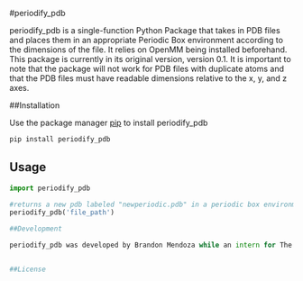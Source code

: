 #periodify_pdb

periodify_pdb is a single-function Python Package that takes in PDB files and places them in an appropriate Periodic Box environment according to the dimensions of the file. It relies on OpenMM being installed beforehand. This package is currently in its original version, version 0.1. It is important to note that the package will not work for PDB files with duplicate atoms and that the PDB files must have readable dimensions relative to the x, y, and z axes. 

##Installation


Use the package manager [pip](https://pip.pypa.io/en/stable/) to install periodify_pdb
```bash
pip install periodify_pdb
```


## Usage

```python
import periodify_pdb

#returns a new pdb labeled "newperiodic.pdb" in a periodic box environment appropriate to the file inputted. 
periodify_pdb('file_path')

##Development 

periodify_pdb was developed by Brandon Mendoza while an intern for The Illinois Institute of Technology, under the Minh Research Group. 


##License 
